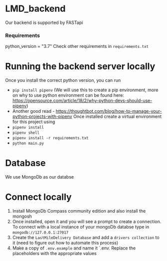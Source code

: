# LMD_backend

Our backend is supported by FASTapi
### Requirements
python_version = "3.7"
Check other requirements in `requirements.txt`

# Running the backend server locally
Once you install the correct python version, you can run
-  `pip install pipenv` (We will use this to create a pip environment, more on why to use python environment can be found here: https://opensource.com/article/18/2/why-python-devs-should-use-pipenv)
- Another good read - https://thoughtbot.com/blog/how-to-manage-your-python-projects-with-pipenv
Once installed create a virtual environment for this project using
- `pipenv install`
- `pipenv shell`
- `pipenv install -r requirements.txt`
- `python main.py`

# Database
We use MongoDb as our databse

# Connect locally
1. Install MongoDb Compass community edition and also install the mongosh
2. Once installed, open it and you will see a prompt to create a connection. To connect with a local instance of your mongoDb databse type in `mongodb://127.0.0.1:27017`
3. Create the `LastMileDelivery Database` and add a `drivers collection` to it (need to figure out how to automate this process)
4. Make a copy of `.env.example` and name it `.env. Replace the placeholders with the appropriate values


